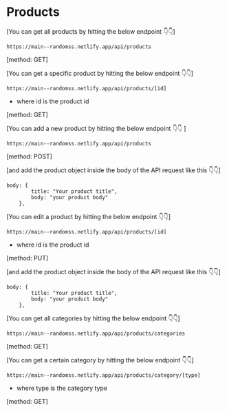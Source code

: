 
# Products


[You can get all products by hitting the below endpoint 👇👇]
```
https://main--randomss.netlify.app/api/products
```


[method: GET]


[You can get a specific product by hitting the below endpoint 👇👇]
```
https://main--randomss.netlify.app/api/products/[id]
```
- where id is the product id


[method: GET]


[You can add a new product by hitting the below endpoint 👇👇 ]
```
https://main--randomss.netlify.app/api/products
```
[method: POST]


[and add the product object inside the body of the API request like this 👇👇]
```
body: {
        title: "Your product title",
        body: "your product body"
    },
```


[You can edit a product by hitting the below endpoint 👇👇]
```
https://main--randomss.netlify.app/api/products/[id]
```
- where id is the product id


[method: PUT]


[and add the product object inside the body of the API request like this 👇👇]
```
body: {
        title: "Your product title",
        body: "your product body"
    },
```


[You can get all categories by hitting the below endpoint 👇👇]
```
https://main--randomss.netlify.app/api/products/categories
```


[method: GET]


[You can get a certain category by hitting the below endpoint 👇👇]
```
https://main--randomss.netlify.app/api/products/category/[type]
```


- where type is the category type


[method: GET]
